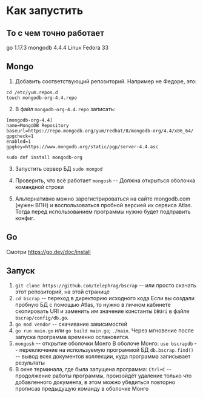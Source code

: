 
# Как запустить

## То с чем точно работает
go 1.17.3
mongodb 4.4.4
Linux Fedora 33

## Mongo
1. Добавить соответствующий репозиторий. Например не Федоре, это:
```
cd /etc/yum.repos.d
touch mongodb-org-4.4.repo
```
2. В файл `mongodb-org-4.4.repo` записать: 
```
[mongodb-org-4.4]
name=MongoDB Repository
baseurl=https://repo.mongodb.org/yum/redhat/8/mongodb-org/4.4/x86_64/
gpgcheck=1
enabled=1
gpgkey=https://www.mongodb.org/static/pgp/server-4.4.asc
```
`sudo dnf install mongodb-org`

3. Запустить сервер БД
`sudo mongod`

4. Проверить, что всё работает
`mongosh` -- Должна открыться оболочка командной строки

5. Альтернативно можно зарегистрироваться на сайте mongodb.com (нужен ВПН) и воспользоваться пробной версией
их сервиса Atlas. Тогда перед использованием программы нужно будет подправить конфиг.

## Go
Смотри https://go.dev/doc/install

## Запуск
1. `git clone https://github.com/telephrag/bscrap` -- или просто скачать этот репозиторий, на этой странице
2. `cd bscrap` -- переход в директорию исходного кода
Если вы создали пробную БД с помощью Atlas, то нужно в личном кабинете скопировать URI и заменить им значение
константы `DBUri` в файле `bscrap/config/db.go`.
1. `go mod vendor` -- скачивание зависимостей 
2. `go run main.go` или `go build main.go`; `./main`. 
Через мгновение после запуска программа временно остановится.
3. `mongosh` -- открытие оболочки Монго
В оболоче Монго:
`use bscrapdb` -- переключение на используемую программой БД
`db.bscrap.find()` -- вывод всех документов коллекции, куда программа записывает результаты 
4. В окне терминала, где была запущена программа:
`Ctrl+C` -- продолжение работы программы, произойдёт удаление только что добавленного документа, в этом можно убедиться повторно прописав предыдущую команду в оболочке Монго